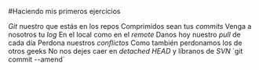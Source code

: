 #Haciendo mis primeros ejercicios

*Git* nuestro que estás en los repos Comprimidos sean tus *commits* Venga a nosotros tu *log*
En el local como en el *remote* Danos hoy nuestro *pull* de cada día Perdona nuestros *conflictos*
Como también perdonamos los de otros geeks No nos dejes caer en *detached HEAD*
y líbranos de *SVN*
`git commit --amend´

	
